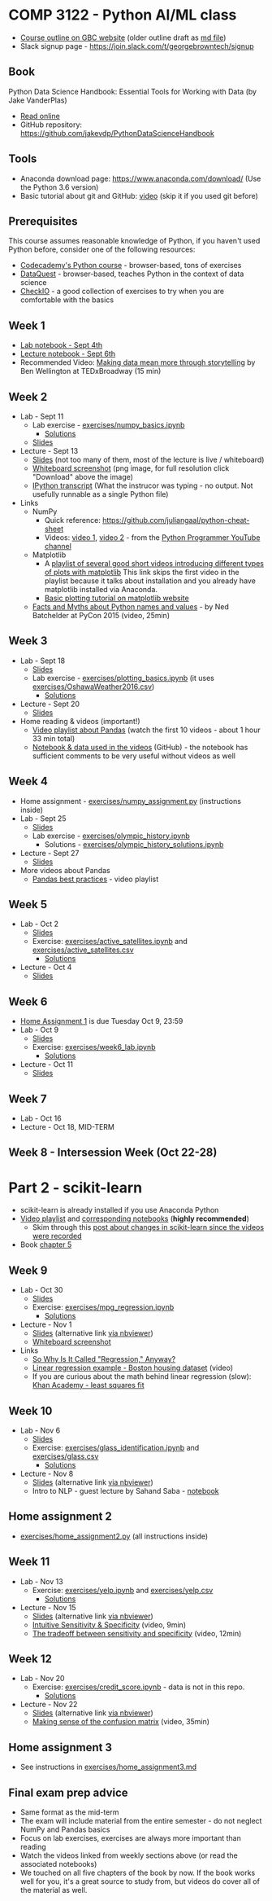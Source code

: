 # COMP 3122 - Python AI/ML class
 * [Course outline on GBC website](https://www.georgebrown.ca/CO/gbc/technology/school-of-computer-technology/courses/COMP/3122/COMP-3122-T127.html) (older outline draft as [md file](Outline.md))
 * Slack signup page - https://join.slack.com/t/georgebrowntech/signup
 
## Book
Python Data Science Handbook: Essential Tools for Working with Data (by Jake VanderPlas)  
- [Read online](https://jakevdp.github.io/PythonDataScienceHandbook/)
- GitHub repository: https://github.com/jakevdp/PythonDataScienceHandbook

## Tools
 - Anaconda download page: https://www.anaconda.com/download/ (Use the Python 3.6 version)
 - Basic tutorial about git and GitHub: [video](https://www.youtube.com/watch?v=0fKg7e37bQE) (skip it if you used git before)

## Prerequisites
This course assumes reasonable knowledge of Python, if you haven't used Python before, consider one of the following resources:
- [Codecademy's Python course](https://www.codecademy.com/learn/learn-python) - browser-based, tons of exercises
- [DataQuest](https://www.dataquest.io/) - browser-based, teaches Python in the context of data science
- [CheckIO](https://checkio.org/) - a good collection of exercises to try when you are comfortable with the basics

## Week 1
   * [Lab notebook - Sept 4th](lectures/01_week_lab.ipynb)
   * [Lecture notebook - Sept 6th](lectures/01_week.ipynb)
   * Recommended Video: [Making data mean more through storytelling](https://www.youtube.com/watch?v=6xsvGYIxJok) by Ben Wellington at TEDxBroadway (15 min)
   
## Week 2
 * Lab - Sept 11
   * Lab exercise - [exercises/numpy_basics.ipynb](exercises/numpy_basics.ipynb)
     * [Solutions](http://nbviewer.jupyter.org/url/kamrik.org/ML1/numpy_basics_solutions.ipynb)
   * [Slides](lectures/02_week_lab.ipynb)
 * Lecture - Sept 13
   * [Slides](lectures/02_week.ipynb) (not too many of them, most of the lecture is live / whiteboard) 
   * [Whiteboard screenshot](lectures/02_week_whiteboard.png) (png image, for full resolution click "Download" above the image)
   * [IPython transcript](lectures/02_week_ipython_transcript.py) (What the instrucor was typing - no output. Not usefully runnable as a single Python file)
 * Links
   * NumPy
     * Quick reference: https://github.com/juliangaal/python-cheat-sheet
     * Videos: [video 1](https://www.youtube.com/watch?v=BLGo3PXoX1A), [video 2](https://www.youtube.com/watch?v=7YvKhcs7sb0) - from the [Python Programmer YouTube channel](https://www.youtube.com/channel/UC68KSmHePPePCjW4v57VPQg)
   * Matplotlib
     * A [playlist of several good short videos introducing different types of plots with matplotlib](https://www.youtube.com/watch?v=zl5qPnqps8M&index=2&list=PLeo1K3hjS3uu4Lr8_kro2AqaO6CFYgKOl) This link skips the first video in the playlist because it talks about installation and you already have matplotlib installed via Anaconda.
     * [Basic plotting tutorial on matplotlib website](https://matplotlib.org/users/pyplot_tutorial.html)
   * [Facts and Myths about Python names and values](https://www.youtube.com/watch?v=_AEJHKGk9ns) - by Ned Batchelder at PyCon 2015 (video, 25min)
 
   
## Week 3
 * Lab - Sept 18
   * [Slides](lectures/03_week_lab.ipynb)
   * Lab exercise - [exercises/plotting_basics.ipynb](exercises/plotting_basics.ipynb) (it uses [exercises/OshawaWeather2016.csv](exercises/OshawaWeather2016.csv))
     * [Solutions](http://nbviewer.jupyter.org/url/kamrik.org/ML1/plotting_basics_solutions.ipynb)
 * Lecture - Sept 20
   * [Slides](lectures/03_week.ipynb)
 * Home reading & videos (important!)
   * [Video playlist about Pandas](https://www.dataschool.io/easier-data-analysis-with-pandas/) (watch the first 10 videos - about 1 hour 33 min total)
   * [Notebook & data used in the videos](https://github.com/justmarkham/pandas-videos/) (GitHub) - the notebook has sufficient comments to be very useful without videos as well
   
## Week 4
 * Home assignment - [exercises/numpy_assignment.py](exercises/numpy_assignment.py) (instructions inside)
 * Lab - Sept 25
   * [Slides](lectures/04_week_lab.ipynb)
   * Lab exercise - [exercises/olympic_history.ipynb](exercises/olympic_history.ipynb)
     * Solutions - [exercises/olympic_history_solutions.ipynb](exercises/olympic_history_solutions.ipynb)
 * Lecture - Sept 27
   * [Slides](lectures/04_week.ipynb)
 * More videos about Pandas
   * [Pandas best practices](https://www.youtube.com/playlist?list=PL5-da3qGB5IBITZj_dYSFqnd_15JgqwA6) - video playlist

## Week 5
 * Lab - Oct 2
   * [Slides](lectures/05_week_lab.ipynb)
   * Exercise: [exercises/active_satellites.ipynb](exercises/active_satellites.ipynb) and  [exercises/active_satellites.csv](exercises/active_satellites.csv)
     * [Solutions](http://nbviewer.jupyter.org/url/kamrik.org/ML1/active_satellites_solutions.ipynb)
 * Lecture - Oct 4
   * [Slides](lectures/05_week.ipynb)
   
## Week 6
 * [Home Assignment 1](exercises/numpy_assignment.py) is due Tuesday Oct 9, 23:59
 * Lab - Oct 9
   * [Slides](lectures/06_week_lab.ipynb)
   * Exercise: [exercises/week6_lab.ipynb](exercises/week6_lab.ipynb)
     * [Solutions](http://nbviewer.jupyter.org/url/kamrik.org/ML1/week6_lab_solutions.ipynb)
 * Lecture - Oct 11
   * [Slides](lectures/06_week.ipynb)
## Week 7
 * Lab - Oct 16
 * Lecture - Oct 18, MID-TERM
## Week 8 - Intersession Week (Oct 22-28)

# Part 2 - scikit-learn
 * scikit-learn is already installed if you use Anaconda Python
 * [Video playlist](https://www.dataschool.io/machine-learning-with-scikit-learn/) and [corresponding notebooks](https://github.com/justmarkham/scikit-learn-videos)  (**highly recommended**)
   * Skim through this [post about changes in scikit-learn since the videos were recorded](https://www.dataschool.io/how-to-update-your-scikit-learn-code-for-2018/)
 * Book [chapter 5](https://jakevdp.github.io/PythonDataScienceHandbook/#5.-Machine-Learning)
  
## Week 9
 * Lab - Oct 30
   * [Slides](lectures/09_week_lab.ipynb)
   * Exercise: [exercises/mpg_regression.ipynb](exercises/mpg_regression.ipynb)
     * [Solutions](http://nbviewer.jupyter.org/url/kamrik.org/ML1/mpg_regression_solutions.ipynb)
 * Lecture - Nov 1
   * [Slides](lectures/09_week.ipynb) (alternative link [via nbviewer](http://nbviewer.jupyter.org/github/kamrik/ML1/blob/master/lectures/09_week.ipynb))
   * [Whiteboard screenshot](lectures/knn_whiteboard.png)
 * Links
   * [So Why Is It Called "Regression," Anyway?](http://blog.minitab.com/blog/statistics-and-quality-data-analysis/so-why-is-it-called-regression-anyway)
   * [Linear regression example - Boston housing dataset](https://www.youtube.com/watch?v=Rrpk-fTG5Dw) (video)
   * If you are curious about the math behind linear regression (slow): [Khan Academy - least squares fit](https://www.khanacademy.org/math/ap-statistics/bivariate-data-ap#least-squares-regression)
   
## Week 10
 * Lab - Nov 6
   * [Slides](lectures/10_week_lab.ipynb)
   * Exercise: [exercises/glass_identification.ipynb](exercises/glass_identification.ipynb) and [exercises/glass.csv](exercises/glass.csv)
     * [Solutions](http://nbviewer.jupyter.org/url/kamrik.org/ML1/glass_identification_solutions.ipynb)
 * Lecture - Nov 8
   * [Slides](lectures/10_week.ipynb) (alternative link [via nbviewer](http://nbviewer.jupyter.org/github/kamrik/ML1/blob/master/lectures/10_week.ipynb))
   * Intro to NLP - guest lecture by Sahand Saba - [notebook](lectures/10_week_guest_nlp.ipynb)
   
 ## Home assignment 2
  * [exercises/home_assignment2.py](exercises/home_assignment2.py) (all instructions inside)
 
 ## Week 11
 * Lab - Nov 13
   * Exercise: [exercises/yelp.ipynb](exercises/yelp.ipynb) and [exercises/yelp.csv](exercises/yelp.csv)
     * [Solutions](http://nbviewer.jupyter.org/url/kamrik.org/ML1/yelp_solutions.ipynb)
 * Lecture - Nov 15
   * [Slides](lectures/11_week.ipynb) (alternative link [via nbviewer](http://nbviewer.jupyter.org/github/kamrik/ML1/blob/master/lectures/11_week.ipynb))
   * [Intuitive Sensitivity & Specificity](https://www.youtube.com/watch?v=U4_3fditnWg) (video, 9min)
   * [The tradeoff between sensitivity and specificity](https://www.youtube.com/watch?v=vtYDyGGeQyo) (video, 12min)
## Week 12
 * Lab - Nov 20
   * Exercise: [exercises/credit_score.ipynb](exercises/credit_score.ipynb) - data is not in this repo.
     * [Solutions](http://nbviewer.jupyter.org/url/kamrik.org/ML1/credit_score_solutions.ipynb)
 * Lecture - Nov 22
   * [Slides](lectures/12_week.ipynb) (alternative link [via nbviewer](http://nbviewer.jupyter.org/github/kamrik/ML1/blob/master/lectures/12_week.ipynb))
   * [Making sense of the confusion matrix](https://www.youtube.com/watch?v=8Oog7TXHvFY) (video, 35min)
   
## Home assignment 3
 * See instructions in [exercises/home_assignment3.md](exercises/home_assignment3.md)
 
## Final exam prep advice
 * Same format as the mid-term
 * The exam will include material from the entire semester - do not neglect NumPy and Pandas basics
 * Focus on lab exercises, exercises are always more important than reading
 * Watch the videos linked from weekly sections above (or read the associated notebooks)
 * We touched on all five chapters of the book by now. If the book works well for you, it's a great source to study from, but videos do cover all of the material as well.

<!--
## Week 13
 * Lab - Nov 27
 * Lecture - Nov 29
## Week 14
 * Lab - Dec 4
 * Lecture - Dec 6
## Week 15
 * Lab - Dec 11
 * Lecture - Dec 13 - FINAL EXAM
 -->
 
